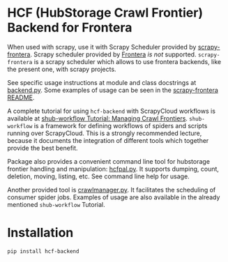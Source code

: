 # HCF (HubStorage Crawl Frontier) Backend for Frontera

When used with scrapy, use it with Scrapy Scheduler provided by [scrapy-frontera](https://github.com/scrapinghub/scrapy-frontera). Scrapy scheduler provided
by [Frontera](https://github.com/scrapinghub/frontera) *is not* supported. `scrapy-frontera` is a scrapy scheduler which allows to use frontera backends,
like the present one, with scrapy projects.

See specific usage instructions at module and class docstrings at [backend.py](https://github.com/scrapinghub/hcf-backend/blob/master/hcf_backend/backend.py).
Some examples of usage can be seen in the [scrapy-frontera README](https://github.com/scrapinghub/scrapy-frontera/blob/master/README.rst).

A complete tutorial for using `hcf-backend` with ScrapyCloud workflows is available at
[shub-workflow Tutorial: Managing Crawl Frontiers](https://github.com/scrapinghub/shub-workflow/wiki/Managing-Crawl-Frontiers). `shub-workflow` is a framework for
defining workflows of spiders and scripts running over ScrapyCloud. This is a strongly recommended lecture, because it documents the integration of different tools
which together provide the best benefit.

Package also provides a convenient command line tool for hubstorage frontier handling and manipulation:
[hcfpal.py](https://github.com/scrapinghub/hcf-backend/blob/master/hcf_backend/utils/hcfpal.py). It supports dumping, count, deletion, moving, listing, etc.
See command line help for usage.

Another provided tool is [crawlmanager.py](https://github.com/scrapinghub/hcf-backend/blob/master/hcf_backend/utils/crawlmanager.py). It facilitates the
scheduling of consumer spider jobs. Examples of usage are also available in the already mentioned `shub-workflow` Tutorial.

Installation
============

`pip install hcf-backend`
